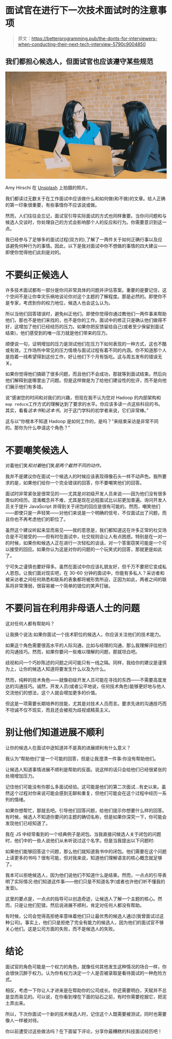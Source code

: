 # 面试官在进行下一次技术面试时的注意事项

> 原文：<https://betterprogramming.pub/the-donts-for-interviewers-when-conducting-their-next-tech-interview-5790c9004850>

## 我们都担心候选人，但面试官也应该遵守某些规范

![](img/7fa87d51c7f23b48047543ece35f25da.png)

Amy Hirschi 在 [Unsplash](/s/photos/interview?utm_source=unsplash&utm_medium=referral&utm_content=creditCopyText) 上拍摄的照片。

我们都读过无数关于在工作面试中应该做什么和如何做(和不做)的文章。给人正确的第一印象很重要，有些事情你不应该说或做。

然而，人们往往会忘记，面试官引导实际面试的方式也同样重要。当你问问题和与候选人交谈时，你处理自己的方式会影响那个人的反应和行为。你需要意识到这一点。

我已经参与了足够多的面试过程(双方的),了解了一两件关于如何正确行事以及应该避免何种行为的事情。因此，以下是我对面试中你不想做的事情的四大建议——即使你觉得他们此刻是对的。

# 不要纠正候选人

许多技术面试都有一部分是你问非常具体的问题并评估答案。重要的是要记住，这个空间不是让你幸灾乐祸地谈论你对这个主题的了解程度。那是必然的。即使你不是专家，考虑到你的权力地位，候选人也会这么认为。

所以当他们回答错误时，避免纠正他们。即使你觉得你通过教他们一两件事来帮助他们，那也不是他们来找的，也不是你的工作。面试中的修正只是确认他们做得不好，这增加了他们已经经历的压力。如果你把反馈留给自己(或者至少保留到面试结束)，他们感受到的唯一压力就是他们带来的压力。

顺便说一句，证明增加的压力是测试他们在压力下如何表现的一种方式，这也不酷或有效。工作场所中常见的压力情境与面试过程有着不同的内涵。你不知道那个人是抱着一线希望得到这份工作，好让他们下个月有饭吃。这与周五发布的错误无关。

如果你觉得他们搞砸了很多问题，而且他们不会成功，那就等到面试结束。然后向他们解释到底哪里出了问题。但是这样做是为了给他们建设性的批评，而不是向他们展示他们有多错。

说“感谢您的时间和对我们的兴趣，但现在我不认为您对 Hadoop 的内部架构和`map reduce`工作方式的理解达到了要求的水平。你应该多读一点这些科目的书。其实，看看*这本书*和*这本书*。对于这门学科的初学者来说，它们非常棒。”

这与以“你根本不知道 Hadoop 是如何工作的，是吗？”来结束采访是非常不同的。那你为什么申请这个角色？”

# 不要嘲笑候选人

对着他们笑*和对着*他们笑*是两个截然不同的动作。*

我并不是建议你在面试一个候选人的时候应该表现得像石头一样不动声色。我所要求的是，如果他们给你一个完全错误的回答，你不要嘲笑他们的回答。

面试时非常紧张是很常见的——尤其是对初级开发人员来说——因为他们没有很多类似的经历。混淆概念并不难，尤其是现在远程面试比以前更加普遍。询问开发人员关于提升 JavaScript 并得到关于闭包的回应是很有可能的。然而，嘲笑他们——即使只是一声轻笑——对他们来说是一个明确的信号，不仅面试出了问题，而且你也不再考虑他们的职位了。

虽然这个建议听起来显而易见——我的意思是，我们都知道这在许多正常的社交场合是不可接受的——但有时在面试中，社交规则会让人有点困惑。特别是在一对一的时候，如果你和候选人正在进行一次轻松的谈话，对一个答案窃笑可能是一个可以接受的回应。如果你认为这是对你的问题的一个玩笑式的回答，那就更是如此了。

宁可失之谨慎也要好得多。虽然在面试中你应该礼貌友好，但千万不要把它变成私人恩怨。让我们面对现实吧，在 30-60 分钟的面试中，你能有多私人？采访者和被采访者之间任何熟悉和联系的表象都将被形势所迫，正因为如此，两者之间的联系将非常薄弱，很容易被一个简单的错位的笑声打破。

# 不要问旨在利用非母语人士的问题

这对任何人都有帮助吗？

让我换个说法:如果你面试一个技术职位的候选人，你应该关注他们的技术能力。

如果这个角色需要很高水平的人际沟通，比如与经理的沟通，那么我理解评估他们的沟通技巧。然而，如果你要问一些难以理解的问题，那就坦白吧。

歧视和问一个巧妙陈述的问题之间可能只有一线之隔。同样，我给你的建议是谨慎为上，让你的候选人知道将要发生什么以及为什么。

然而，纯粹的技术角色——就像初级开发人员可能在寻找的东西——不需要高度发达的沟通技巧。诚然，开发人员(或者公平地说，任何技术角色)能够更好地与他人交流他们的想法，这个人就会增加更多的价值。

但这是一项需要长期培养的技能，尤其是对技术人员而言。要求先进的沟通技巧而不坦诚不仅不现实，而且还会被视为歧视或精英主义。

# 别让他们知道进展不顺利

让你的候选人在面试中途知道并不是真的进展顺利有什么意义？

我认为“帮助他们”是一个可能的回答，但是让我澄清一件事:你没有帮助他们。

让候选人知道事情进展不顺利是帮助的反面。说这样的话只会给他们已经很紧张的处境增加压力。

记住他们可能没有你那么多面试经验。这可能是他们的第二次面试…有史以来。虽然这个过程对你来说可能会感到无聊和重复，但他们可能会在这个过程中经历一系列的情绪。

如果你想帮忙，那就去吧。引导他们回答问题，给他们提示你想要什么样的回答。有时候，候选人不知道你要问的主题的确切名称，但是如果你深究一下，你可能会发现他们已经知道了。

我在 JS 中经常看到的一个经典例子是闭包。当我直接问候选人关于闭包的问题时，他们中的一些人说他们从未听说过这个名字。但是当我提出以下问题时:

如果他们能够回答这个问题，那么他们就知道我书中的闭包。他们需要在这个问题上读更多的书吗？很有可能，但对我来说，知道他们理解语言的核心概念就足够了。

我本可以拒绝候选人，因为他们说他们不知道什么是结束。然而，一点点的引导表明了实际情况:他们知道这件事——他们只是不知道名字(或者也许他们听不懂我的发音)。

这里的要点是，一点点的指导可以创造奇迹，让候选人了解一个主题的核心。然而，只是让他们犯错，然后说进展不顺利，肯定对任何人都没有帮助。

有时候，公司会觉得高拒绝率意味着他们只让最优秀的候选人通过(我曾面试过这种公司)。事实上，他们只是拒绝了完全有能力的候选人，因为他们的面试官不够关心他们。这是公司方面的失败，而不是候选人的失败。

# 结论

面试官的角色可能是一个权力的角色，就像任何其他发生这种情况的场合一样，你会很快沉醉于权力。认为你有权力决定一个人是否被录取是看待面试的一种危险方式。

相反，考虑一下你让人才进来是在帮助你的公司成长。你还需要明白，天赋并不总是显而易见的。可以说，在你看到埋在下面的钻石之前，有时你需要挖掘它，把泥土弄出来。

所以，下次你面试一个新的技术候选人时，记住这个人既需要被测试，同时也需要像人一样被对待。

你以前遭受过这些做法吗？在下面留下评论，分享你最糟糕的科技面试经历吧！